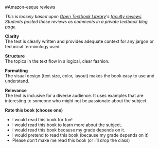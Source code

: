 #Amazon-esque reviews

*This is loosely based upon [Open Textbook Library](https://open.umn.edu/opentextbooks)'s [faculty reviews](https://open.umn.edu/opentextbooks/textbooks/reviewed). Students posted these reviews as comments in a private textbook blog page.*

**Clarity**  
The text is clearly written and provides adequate context for any jargon or technical terminology used.

**Structure**  
The topics in the text flow in a logical, clear fashion.

**Formatting**  
The visual design (text size, color, layout) makes the book easy to use and understand.

**Relevance**  
The text is inclusive for a diverse audience. It uses examples that are interesting to someone who might not be passionate about the subject.

**Rate this book (choose one)**

* I would read this book for fun!
* I would read this book to learn more about the subject.
* I would read this book because my grade depends on it.
* I would pretend to read this book (because my grade depends on it)
* Please don’t make me read this book (or I’ll drop the class)